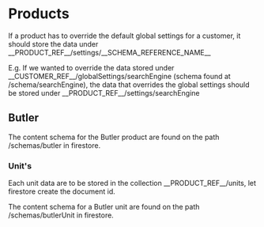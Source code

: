 # Products

If a product has to override the default global settings for a customer, it should store the data under \_\_PRODUCT_REF\_\_/settings/\_\_SCHEMA_REFERENCE_NAME\_\_

E.g. If we wanted to override the data stored under \_\_CUSTOMER_REF\_\_/globalSettings/searchEngine (schema found at /schema/searchEngine), the data that overrides the global settings should be stored under \_\_PRODUCT_REF\_\_/settings/searchEngine

## Butler

The content schema for the Butler product are found on the path /schemas/butler in firestore.

### Unit's

Each unit data are to be stored in the collection \_\_PRODUCT_REF\_\_/units, let firestore create the document id.

The content schema for a Butler unit are found on the path /schemas/butlerUnit in firestore.
